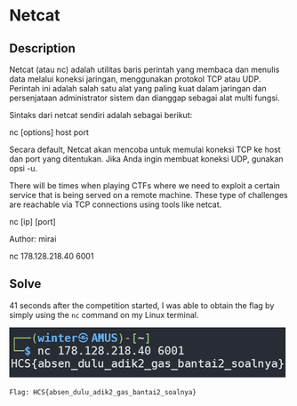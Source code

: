 # Netcat

## Description

Netcat (atau nc) adalah utilitas baris perintah yang membaca dan menulis data melalui koneksi jaringan, menggunakan protokol TCP atau UDP. Perintah ini adalah salah satu alat yang paling kuat dalam jaringan dan persenjataan administrator sistem dan dianggap sebagai alat multi fungsi.

Sintaks dari netcat sendiri adalah sebagai berikut:

nc [options] host port

Secara default, Netcat akan mencoba untuk memulai koneksi TCP ke host dan port yang ditentukan. Jika Anda ingin membuat koneksi UDP, gunakan opsi -u.

There will be times when playing CTFs where we need to exploit a certain service that is being served on a remote machine. These type of challenges are reachable via TCP connections using tools like netcat.

nc [ip] [port]

Author: mirai

nc 178.128.218.40 6001

## Solve

41 seconds after the competition started, I was able to obtain the flag by simply using the `nc` command on my Linux terminal.

![](asset.png)

`Flag: HCS{absen_dulu_adik2_gas_bantai2_soalnya}`

